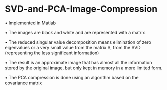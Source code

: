 # SVD-and-PCA-Image-Compression
• Implemented in Matlab

• The images are black and white and are represented with a matrix

• The reduced singular value decomposition means elimination of zero eigenvalues or a very small value from
the matrix S, from the SVD (representing the less significant information)

• The result is an approximate image that has almost all the information stored by the original image, but
only kept in memory in a more limited form.

• The PCA compression is done using an algorithm based on the covariance matrix
